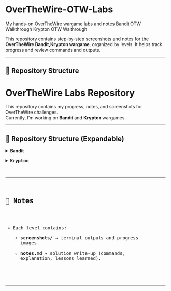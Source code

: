 # OverTheWire-OTW-Labs
My hands-on OverTheWire wargame labs and notes
Bandit OTW Walkthrough
Krypton OTW Walthrough

This repository contains step-by-step screenshots and notes for the **OverTheWire Bandit,Krypton wargame**, organized by levels. It helps track progress and review commands and outputs.

---

## 📁 Repository Structure
# OverTheWire Labs Repository

This repository contains my progress, notes, and screenshots for OverTheWire challenges.  
Currently, I’m working on **Bandit** and **Krypton** wargames.

---

## 📂 Repository Structure (Expandable)

<details>
<summary><strong>Bandit</strong></summary>

<pre>
Bandit/
├── 01_Level0/
│   ├── screenshots/
│   └── notes.md
├── 02_Level0-1/
│   ├── screenshots/
│   └── notes.md
├── 03_Level1-2/
│   ├── screenshots/
│   └── notes.md
├── 04_Level2-3/
│   ├── screenshots/
│   └── notes.md
├── 05_Level3-4/
│   ├── screenshots/
│   └── notes.md
├── 06_Level4-5/
│   ├── screenshots/
│   └── notes.md
├── 07_Level5-6/
│   ├── screenshots/
│   └── notes.md
├── 08_Level6-7/
│   ├── screenshots/
│   └── notes.md
├── 09_Level7-8/
│   ├── screenshots/
│   └── notes.md
├── 10_Level8-9/
│   ├── screenshots/
│   └── notes.md
├── 11_Level9-10/
│   ├── screenshots/
│   └── notes.md
├── 12_Level10-11/
│   ├── screenshots/
│   └── notes.md
├── 13_Level11-12/
│   ├── screenshots/
│   └── notes.md
├── 14_Level12-13/
│   ├── screenshots/
│   └── notes.md
├── 15_Level13-14/
│   ├── screenshots/
│   └── notes.md
├── 16_Level14-15/
│   ├── screenshots/
│   └── notes.md
├── 17_Level15-16/
│   ├── screenshots/
│   └── notes.md
├── 18_Level16-17/
│   ├── screenshots/
│   └── notes.md
├── 19_Level17-18/
│   ├── screenshots/
│   └── notes.md
├── 20_Level18-19/
│   ├── screenshots/
│   └── notes.md
├── 21_Level19-20/
│   ├── screenshots/
│   └── notes.md
├── 22_Level20-21/
│   ├── screenshots/
│   └── notes.md
├── 23_Level21-22/
│   ├── screenshots/
│   └── notes.md
├── 24_Level22-23/
│   ├── screenshots/
│   └── notes.md
├── 25_Level23-24/
│   ├── screenshots/
│   └── notes.md
├── 26_Level24-25/
│   ├── screenshots/
│   └── notes.md
├── 27_Level25-26/
│   ├── screenshots/
│   └── notes.md
├── 28_Level26-27/
│   ├── screenshots/
│   └── notes.md
├── 29_Level27-28/
│   ├── screenshots/
│   └── notes.md
├── 30_Level28-29/
│   ├── screenshots/
│   └── notes.md
├── 31_Level29-30/
│   ├── screenshots/
│   └── notes.md
├── 32_Level30-31/
│   ├── screenshots/
│   └── notes.md
├── 33_Level31-32/
│   ├── screenshots/
│   └── notes.md
├── 34_Level32-33/
│   ├── screenshots/
│   └── notes.md
└── 35_Level33-34/
    ├── screenshots/
    └── notes.md
</pre>

</details>

<pre>
<details>
<summary><strong>Krypton</strong></summary>

<pre>
krypton/
├── README.md
├── 01_Level0-1/
│   ├── screenshots/
│   └── notes.md
├── 02_Level1-2/
│   ├── screenshots/
│   └── notes.md
├── 03_Level2-3/
│   ├── screenshots/
│   └── notes.md
├── 04_Level3-4/
│   ├── screenshots/
│   ├── freq_analysis.py
│   └── notes.md
├── 05_Level4-5/
│   ├── screenshots/
│   ├── freq_analysis.py
│   ├── vignere_decoder.py
│   ├── vignere_shift.py
│   └── notes.md
├── 06_Level5-6/
│   ├── screenshots/
│   └── notes.md
└── 07_Level6-7/
    ├── screenshots/
    └── notes.md
</pre>

</details>


---

## 📝 Notes
- Each level contains:
  - **screenshots/** → terminal outputs and progress images.  
  - **notes.md** → solution write-up (commands, explanation, lessons learned).  

---
